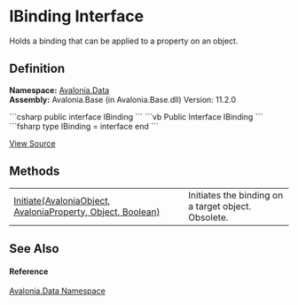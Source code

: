 # IBinding Interface


Holds a binding that can be applied to a property on an object.



## Definition
**Namespace:** <a href="N_Avalonia_Data">Avalonia.Data</a>  
**Assembly:** Avalonia.Base (in Avalonia.Base.dll) Version: 11.2.0

<Tabs groupId="api-code-preview">
<TabItem value="csharp" label="C#">
```csharp
public interface IBinding
```
</TabItem>
<TabItem value="vb" label="VB">
```vb
Public Interface IBinding
```
</TabItem>
<TabItem value="fsharp" label="F#">
```fsharp
type IBinding = interface end
```
</TabItem>
</Tabs>



<a href="https://github.com/AvaloniaUI/Avalonia/tree/master/src/Avalonia.Base/Data/IBinding.cs" title="View the source code">View Source</a>



## Methods
<table>
<tr>
<td><a href="M_Avalonia_Data_IBinding_Initiate">Initiate(AvaloniaObject, AvaloniaProperty, Object, Boolean)</a></td>
<td>Initiates the binding on a target object.<br />Obsolete.</td>
</tr>
</table>

## See Also


#### Reference
<a href="N_Avalonia_Data">Avalonia.Data Namespace</a>  

